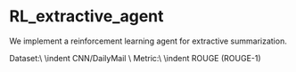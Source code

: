 # RL_extractive_agent
We implement a reinforcement learning agent for extractive summarization. 

Dataset:\\
\indent CNN/DailyMail \\
Metric:\\
\indent ROUGE (ROUGE-1)
  
  
